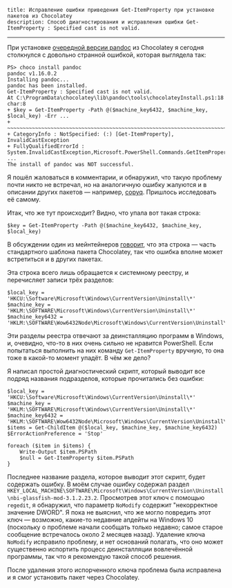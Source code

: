     title: Исправление ошибки приведения Get-ItemProperty при установке пакетов из Chocolatey
    description: Способ диагностирования и исправления ошибки Get-ItemProperty : Specified cast is not valid.
---

При установке [очередной версии pandoc][chocolatey-pandoc] из Chocolatey я
сегодня столкнулся с довольно странной ошибкой, которая выглядела так:

```
PS> choco install pandoc
pandoc v1.16.0.2
Installing pandoc...
pandoc has been installed.
Get-ItemProperty : Specified cast is not valid.
At C:\ProgramData\chocolatey\lib\pandoc\tools\chocolateyInstall.ps1:18 char:8
+ $key = Get-ItemProperty -Path @($machine_key6432, $machine_key, $local_key) -Err ...
+ ~~~~~~~~~~~~~~~~~~~~~~~~~~~~~~~~~~~~~~~~~~~~~~~~~~~~~~~~~~~~~~~~~~~~~~~~~~~~~~~~
+ CategoryInfo : NotSpecified: (:) [Get-ItemProperty], InvalidCastException
+ FullyQualifiedErrorId : System.InvalidCastException,Microsoft.PowerShell.Commands.GetItemPropertyComma ...
The install of pandoc was NOT successful.
```

Я пошёл жаловаться в комментарии, и обнаружил, что такую проблему почти никто не
встречал, но на аналогичную ошибку жалуются и в описании других пакетов —
например, [copyq][chocolatey-copyq-error]. Пришлось исследовать её самому.

Итак, что же тут происходит? Видно, что упала вот такая строка:

```
$key = Get-ItemProperty -Path @($machine_key6432, $machine_key, $local_key)
```

В обсуждении один из мейнтейнеров [говорит][statement-about-template], что эта
строка — часть стандартного шаблона пакета Chocolatey, так что ошибка вполне
может встретиться и в других пакетах.

Эта строка всего лишь обращается к системному реестру, и перечисляет записи трёх
разделов:

```
$local_key = 'HKCU:\Software\Microsoft\Windows\CurrentVersion\Uninstall\*'
$machine_key = 'HKLM:\SOFTWARE\Microsoft\Windows\CurrentVersion\Uninstall\*'
$machine_key6432 = 'HKLM:\SOFTWARE\Wow6432Node\Microsoft\Windows\CurrentVersion\Uninstall\*'
```

Эти разделы реестра отвечают за деинсталляцию программ в Windows, и, очевидно,
что-то в них очень сильно не нравится PowerShell. Если попытаться выполнить на
них команду `Get-ItemProperty` вручную, то она тоже в какой-то момент упадёт. В
чём же дело?

Я написал простой диагностический скрипт, который выводит все подряд названия
подразделов, которые прочитались без ошибки:

```
$local_key = 'HKCU:\Software\Microsoft\Windows\CurrentVersion\Uninstall\*'
$machine_key = 'HKLM:\SOFTWARE\Microsoft\Windows\CurrentVersion\Uninstall\*'
$machine_key6432 = 'HKLM:\SOFTWARE\Wow6432Node\Microsoft\Windows\CurrentVersion\Uninstall\*'
$items = Get-ChildItem @($local_key, $machine_key, $machine_key6432)
$ErrorActionPreference = 'Stop'

foreach ($item in $items) {
    Write-Output $item.PSPath
    $null = Get-ItemProperty $item.PSPath
}
```

Последнее название раздела, которое выводит этот скрипт, будет содержать ошибку.
В моём случае ошибку содержал раздел
`HKEY_LOCAL_MACHINE\SOFTWARE\Microsoft\Windows\CurrentVersion\Uninstall\nbi-glassfish-mod-3.1.2.23.2`.
Просмотрев этот ключ с помощью `regedit`, я обнаружил, что параметр `NoModify`
содержит "некорректное значение DWORD". Я пока не выяснил, что же могло
повредить этот ключ — возможно, какие-то недавние апдейты на Windows 10
(поскольку о проблеме начали сообщать только недавно; самое старое сообщение
встречалось около 2 месяцев назад). Удаление ключа `NoModify` исправило
проблему, и нет оснований полагать, что оно может существенно испортить процесс
деинсталляции вовлечённой программы, так что я рекомендую такой способ решения.

После удаления этого испорченного ключа проблема была исправлена и я смог
установить пакет через Chocolatey.

[chocolatey-copyq-error]: https://chocolatey.org/packages/copyq#comment-2438623396
[chocolatey-pandoc]: https://chocolatey.org/packages/pandoc
[statement-about-template]: https://chocolatey.org/packages/copyq#comment-2440908951
